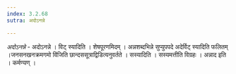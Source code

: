 ```yaml
---
index: 3.2.68
sutra: अदोऽनन्ने

---
```

_अदोऽनन्ने_ - अदोऽनन्ने । विट् स्यादिति । शेषपूरणमिदम् । अन्नशब्दभिन्ने सुप्युपपदे अदेर्विट् स्यादिति फलितम् ।जनसनखनक्रमगमो वि॑जिति छान्दससूत्राद्विडित्यनुवर्तते । सस्यादिति । सस्यमत्तीति विग्रहः । अन्नाद इति । कर्मण्यण् ।